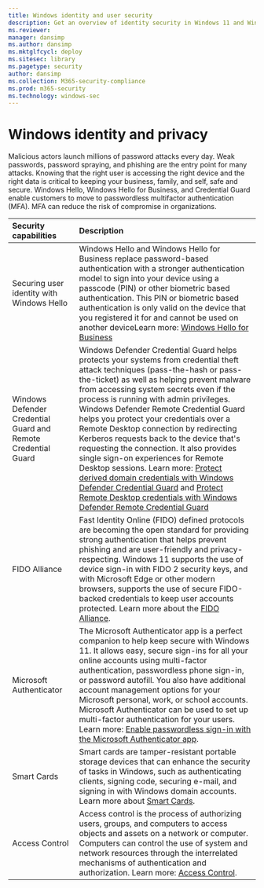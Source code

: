 ```yaml
---
title: Windows identity and user security
description: Get an overview of identity security in Windows 11 and Windows 10
ms.reviewer: 
manager: dansimp
ms.author: dansimp
ms.mktglfcycl: deploy
ms.sitesec: library
ms.pagetype: security
author: dansimp
ms.collection: M365-security-compliance
ms.prod: m365-security
ms.technology: windows-sec
---
```


# Windows identity and privacy
 
Malicious actors launch millions of password attacks every day. Weak passwords, password spraying, and phishing are the entry point for many attacks. Knowing that the right user is accessing the right device and the right data is critical to keeping your business, family, and self, safe and secure.  Windows Hello, Windows Hello for Business, and Credential Guard enable customers to move to passwordless multifactor authentication (MFA). MFA can reduce the risk of compromise in organizations.

| Security capabilities | Description |
|:---|:---|
| Securing user identity with Windows Hello  |  Windows Hello and Windows Hello for Business replace password-based authentication with a stronger authentication model to sign into your device using a passcode (PIN) or other biometric based authentication. This PIN or biometric based authentication is only valid on the device that you registered it for and cannot be used on another deviceLearn more: [Windows Hello for Business](identity-protection\hello-for-business\hello-overview.md) |
| Windows Defender Credential Guard and Remote Credential Guard | Windows Defender Credential Guard helps protects your systems from credential theft attack techniques (pass-the-hash or pass-the-ticket) as well as helping prevent malware from accessing system secrets even if the process is running with admin privileges. Windows Defender Remote Credential Guard helps you protect your credentials over a Remote Desktop connection by redirecting Kerberos requests back to the device that's requesting the connection. It also provides single sign-on experiences for Remote Desktop sessions. Learn more: [Protect derived domain credentials with Windows Defender Credential Guard](identity-protection/credential-guard/credential-guard-how-it-works.md) and [Protect Remote Desktop credentials with Windows Defender Remote Credential Guard](identity-protection/remote-credential-guard.md)|
| FIDO Alliance | Fast Identity Online (FIDO) defined protocols are becoming the open standard for providing strong authentication that helps prevent phishing and are user-friendly and privacy-respecting. Windows 11 supports the use of device sign-in with FIDO 2 security keys, and with Microsoft Edge or other modern browsers, supports the use of secure FIDO-backed credentials to keep user accounts protected. Learn more about the [FIDO Alliance](https://fidoalliance.org/). |
| Microsoft Authenticator | The Microsoft Authenticator app is a perfect companion to help keep secure with Windows 11. It allows easy, secure sign-ins for all your online accounts using multi-factor authentication, passwordless phone sign-in, or password autofill. You also have additional account management options for your Microsoft personal, work, or school accounts. Microsoft Authenticator can be used to set up multi-factor authentication for your users. Learn more: [Enable passwordless sign-in with the Microsoft Authenticator app](/azure/active-directory/authentication/howto-authentication-passwordless-phone.md).  |
| Smart Cards | Smart cards are tamper-resistant portable storage devices that can enhance the security of tasks in Windows, such as authenticating clients, signing code, securing e-mail, and signing in with Windows domain accounts. Learn more about [Smart Cards](identity-protection/smart-cards/smart-card-windows-smart-card-technical-reference.md).|
| Access Control | Access control is the process of authorizing users, groups, and computers to access objects and assets on a network or computer. Computers can control the use of system and network resources through the interrelated mechanisms of authentication and authorization. Learn more: [Access Control](identity-protection/access-control/access-control.md).|